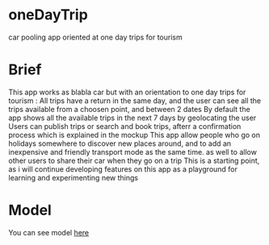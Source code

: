 # oneDayTrip
car pooling app oriented at one day trips for tourism

# Brief
This app works as blabla car but with an orientation to one day trips for tourism : 
All trips have a return in the same day, and the user can see all the trips available from a choosen point, and between 2 dates
By default the app shows all the available trips in the next 7 days by geolocating the user
Users can publish trips or search and book trips, afterr a confirmation process which is explained in the mockup
This app allow people who go on holidays somewhere to discover new places around, and to add an inexpensive and friendly transport mode as the same time.
as well to allow other users to share their car when they go on a trip
This is a starting point, as i will continue developing features on this app as a playground for learning and experimenting new things

# Model
You can see model [here](https://github.com/alexadark/oneDayTrip/blob/master/model.jpg)
